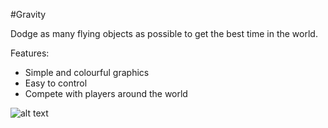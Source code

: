 #Gravity

Dodge as many flying objects as possible to get the best time in the world.

Features:
- Simple and colourful graphics
- Easy to control
- Compete with players around the world

![alt text](https://dl.dropboxusercontent.com/u/29970339/Gravity/Gravity.gif "Gravity Preview")
